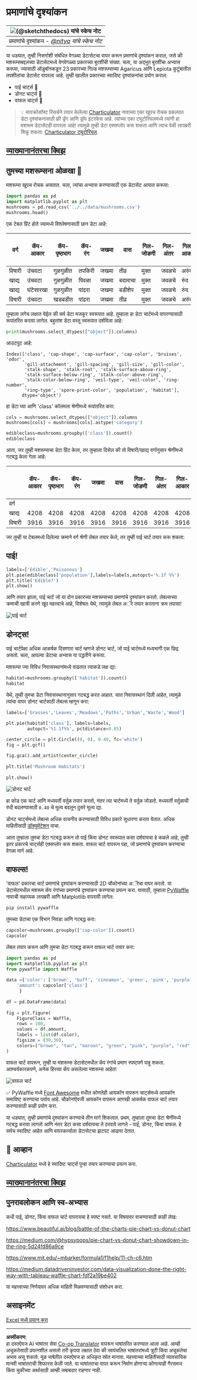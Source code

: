 <!--
CO_OP_TRANSLATOR_METADATA:
{
  "original_hash": "cc490897ee2d276870472bcb31602d03",
  "translation_date": "2025-09-04T16:48:10+00:00",
  "source_file": "3-Data-Visualization/11-visualization-proportions/README.md",
  "language_code": "mr"
}
-->
# प्रमाणांचे दृश्यांकन

|![ [(@sketchthedocs)](https://sketchthedocs.dev) यांचे स्केच नोट ](../../sketchnotes/11-Visualizing-Proportions.png)|
|:---:|
|प्रमाणांचे दृश्यांकन - _[@nitya](https://twitter.com/nitya) यांचे स्केच नोट_ |

या धड्यात, तुम्ही निसर्गाशी संबंधित वेगळ्या डेटासेटचा वापर करून प्रमाणांचे दृश्यांकन कराल, जसे की मशरूम्सबद्दलच्या डेटासेटमध्ये वेगवेगळ्या प्रकारच्या बुरशींची संख्या. चला, या अद्भुत बुरशींचा अभ्यास करूया, ज्यासाठी ऑडुबॉनकडून 23 प्रकारच्या गिल्ड मशरूम्सच्या Agaricus आणि Lepiota कुटुंबातील तपशीलांचा डेटासेट वापरला आहे. तुम्ही खालील प्रकारच्या स्वादिष्ट दृश्यांकनांचा प्रयोग कराल:

- पाई चार्ट्स 🥧  
- डोनट चार्ट्स 🍩  
- वाफल चार्ट्स 🧇  

> 💡 मायक्रोसॉफ्ट रिसर्चने तयार केलेल्या [Charticulator](https://charticulator.com) नावाच्या एका खूपच रोचक प्रकल्पात डेटा दृश्यांकनासाठी फ्री ड्रॅग आणि ड्रॉप इंटरफेस आहे. त्यांच्या एका ट्युटोरियलमध्ये त्यांनी हा मशरूम डेटासेटही वापरला आहे! त्यामुळे तुम्ही डेटा एक्सप्लोर करू शकता आणि त्याच वेळी लायब्ररी शिकू शकता: [Charticulator ट्युटोरियल](https://charticulator.com/tutorials/tutorial4.html).

## [व्याख्यानानंतरचा क्विझ](https://ff-quizzes.netlify.app/en/ds/)

## तुमच्या मशरूम्सना ओळखा 🍄

मशरूम्स खूपच रोचक असतात. चला, त्यांचा अभ्यास करण्यासाठी एक डेटासेट आयात करूया:

```python
import pandas as pd
import matplotlib.pyplot as plt
mushrooms = pd.read_csv('../../data/mushrooms.csv')
mushrooms.head()
```  
एक टेबल प्रिंट होते ज्यामध्ये विश्लेषणासाठी छान डेटा आहे:

| वर्ग      | कॅप-आकार | कॅप-पृष्ठभाग | कॅप-रंग | जखमा | वास      | गिल-जोडणी | गिल-अंतर | गिल-आकार | गिल-रंग | स्टॉक-आकार | स्टॉक-मूळ | स्टॉक-पृष्ठभाग-रिंगच्या-वर | स्टॉक-पृष्ठभाग-रिंगच्या-खाली | स्टॉक-रंग-रिंगच्या-वर | स्टॉक-रंग-रिंगच्या-खाली | पडदा-प्रकार | पडदा-रंग | रिंग-क्रमांक | रिंग-प्रकार | बीज-छपाई-रंग | लोकसंख्या | निवासस्थान |
| --------- | --------- | ----------- | -------- | ----- | -------- | ---------- | --------- | -------- | --------- | ---------- | --------- | -------------------------- | -------------------------- | ---------------------- | ---------------------- | ----------- | --------- | ------------ | ----------- | ------------- | ---------- | ----------- |
| विषारी    | उंचवटा   | गुळगुळीत    | तपकिरी   | जखमा  | तीव्र     | मुक्त      | जवळचे     | अरुंद     | काळा      | रुंदावलेला | समान      | गुळगुळीत                 | गुळगुळीत                 | पांढरा                | पांढरा                | अंशतः       | पांढरा   | एक          | लटकणारा     | काळा          | विखुरलेला | शहरी        |
| खाद्य      | उंचवटा   | गुळगुळीत    | पिवळा    | जखमा  | बदामाचा   | मुक्त      | जवळचे     | रुंद      | काळा      | रुंदावलेला | काठीसारखा | गुळगुळीत                 | गुळगुळीत                 | पांढरा                | पांढरा                | अंशतः       | पांढरा   | एक          | लटकणारा     | तपकिरी       | विपुल      | गवताळ       |
| खाद्य      | घंटेसारखा | गुळगुळीत    | पांढरा   | जखमा  | बडीशेप   | मुक्त      | जवळचे     | रुंद      | तपकिरी    | रुंदावलेला | काठीसारखा | गुळगुळीत                 | गुळगुळीत                 | पांढरा                | पांढरा                | अंशतः       | पांढरा   | एक          | लटकणारा     | तपकिरी       | विपुल      | कुरण         |
| विषारी    | उंचवटा   | खडबडीत      | पांढरा   | जखमा  | तीव्र     | मुक्त      | जवळचे     | अरुंद     | तपकिरी    | रुंदावलेला | समान      | गुळगुळीत                 | गुळगुळीत                 | पांढरा                | पांढरा                | अंशतः       | पांढरा   | एक          | लटकणारा     | काळा          | विखुरलेला | शहरी        |

तुम्हाला लगेच लक्षात येईल की सर्व डेटा मजकूर स्वरूपात आहे. तुम्हाला हा डेटा चार्टमध्ये वापरण्यासाठी रूपांतरित करावा लागेल. बहुतांश डेटा वस्तू स्वरूपात दर्शविला आहे:

```python
print(mushrooms.select_dtypes(["object"]).columns)
```

आउटपुट आहे:

```output
Index(['class', 'cap-shape', 'cap-surface', 'cap-color', 'bruises', 'odor',
       'gill-attachment', 'gill-spacing', 'gill-size', 'gill-color',
       'stalk-shape', 'stalk-root', 'stalk-surface-above-ring',
       'stalk-surface-below-ring', 'stalk-color-above-ring',
       'stalk-color-below-ring', 'veil-type', 'veil-color', 'ring-number',
       'ring-type', 'spore-print-color', 'population', 'habitat'],
      dtype='object')
```  
हा डेटा घ्या आणि 'class' कॉलमला श्रेणीमध्ये रूपांतरित करा:

```python
cols = mushrooms.select_dtypes(["object"]).columns
mushrooms[cols] = mushrooms[cols].astype('category')
```

```python
edibleclass=mushrooms.groupby(['class']).count()
edibleclass
```

आता, जर तुम्ही मशरूम्सचा डेटा प्रिंट केला, तर तुम्हाला दिसेल की तो विषारी/खाद्य वर्गानुसार श्रेणींमध्ये गटबद्ध केला गेला आहे:

|           | कॅप-आकार | कॅप-पृष्ठभाग | कॅप-रंग | जखमा | वास  | गिल-जोडणी | गिल-अंतर | गिल-आकार | गिल-रंग | स्टॉक-आकार | ... | स्टॉक-पृष्ठभाग-रिंगच्या-खाली | स्टॉक-रंग-रिंगच्या-वर | स्टॉक-रंग-रिंगच्या-खाली | पडदा-प्रकार | पडदा-रंग | रिंग-क्रमांक | रिंग-प्रकार | बीज-छपाई-रंग | लोकसंख्या | निवासस्थान |
| --------- | --------- | ----------- | -------- | ----- | ---- | ---------- | --------- | -------- | --------- | ---------- | --- | -------------------------- | ---------------------- | ---------------------- | ----------- | --------- | ------------ | ----------- | ------------- | ---------- | ----------- |
| वर्ग      |           |             |          |       |      |            |           |          |           |            |     |                          |                      |                      |             |           |              |             |               |            |             |
| खाद्य      | 4208      | 4208        | 4208     | 4208  | 4208 | 4208       | 4208      | 4208     | 4208      | 4208       | ... | 4208                     | 4208                 | 4208                 | 4208        | 4208      | 4208         | 4208        | 4208          | 4208       | 4208        |
| विषारी    | 3916      | 3916        | 3916     | 3916  | 3916 | 3916       | 3916      | 3916     | 3916      | 3916       | ... | 3916                     | 3916                 | 3916                 | 3916        | 3916      | 3916         | 3916        | 3916          | 3916       | 3916        |

जर तुम्ही या टेबलमध्ये दिलेल्या क्रमाने वर्ग श्रेणी लेबल तयार केले, तर तुम्ही पाई चार्ट तयार करू शकता:

## पाई!

```python
labels=['Edible','Poisonous']
plt.pie(edibleclass['population'],labels=labels,autopct='%.1f %%')
plt.title('Edible?')
plt.show()
```  
आणि तयार झाला, पाई चार्ट जो या दोन प्रकारच्या मशरूम्सच्या प्रमाणांचे दृश्यांकन करतो. लेबल्सच्या क्रमाची खात्री करणे खूप महत्त्वाचे आहे, विशेषतः येथे, त्यामुळे लेबल अॅरे तयार करताना क्रम तपासा!

![पाई चार्ट](../../../../translated_images/pie1-wb.e201f2fcc335413143ce37650fb7f5f0bb21358e7823a327ed8644dfb84be9db.mr.png)

## डोनट्स!

पाई चार्टपेक्षा अधिक आकर्षक दिसणारा चार्ट म्हणजे डोनट चार्ट, जो पाई चार्टमध्ये मध्यभागी एक छिद्र असतो. चला, आपल्या डेटाचा अभ्यास या पद्धतीने करूया.

मशरूम्स ज्या विविध निवासस्थानांमध्ये वाढतात त्याकडे लक्ष द्या:

```python
habitat=mushrooms.groupby(['habitat']).count()
habitat
```  
येथे, तुम्ही तुमचा डेटा निवासस्थानानुसार गटबद्ध करत आहात. सात निवासस्थानं दिली आहेत, त्यामुळे त्यांचा वापर डोनट चार्टसाठी लेबल्स म्हणून करा:

```python
labels=['Grasses','Leaves','Meadows','Paths','Urban','Waste','Wood']

plt.pie(habitat['class'], labels=labels,
        autopct='%1.1f%%', pctdistance=0.85)
  
center_circle = plt.Circle((0, 0), 0.40, fc='white')
fig = plt.gcf()

fig.gca().add_artist(center_circle)
  
plt.title('Mushroom Habitats')
  
plt.show()
```

![डोनट चार्ट](../../../../translated_images/donut-wb.be3c12a22712302b5d10c40014d5389d4a1ae4412fe1655b3cf4af57b64f799a.mr.png)

हा कोड एक चार्ट आणि मध्यवर्ती वर्तुळ तयार करतो, नंतर त्या चार्टमध्ये ते वर्तुळ जोडतो. मध्यवर्ती वर्तुळाची रुंदी बदलण्यासाठी `0.40` चे मूल्य बदलून दुसरे मूल्य द्या.

डोनट चार्ट्समध्ये लेबल्स अधिक वाचनीय करण्यासाठी विविध प्रकारे सुधारणा करता येतात. अधिक माहितीसाठी [डॉक्युमेंटेशन](https://matplotlib.org/stable/gallery/pie_and_polar_charts/pie_and_donut_labels.html?highlight=donut) वाचा.

आता तुम्हाला तुमचा डेटा गटबद्ध करून तो पाई किंवा डोनट स्वरूपात कसा दर्शवायचा हे कळले आहे, तुम्ही इतर प्रकारचे चार्ट्सही एक्सप्लोर करू शकता. वाफल चार्ट वापरून पहा, जो प्रमाणांचे दृश्यांकन करण्याचा वेगळा मार्ग आहे.

## वाफल्स!

'वाफल' प्रकारचा चार्ट प्रमाणांचे दृश्यांकन करण्यासाठी 2D चौकोनांच्या अॅरेचा वापर करतो. या डेटासेटमधील मशरूम कॅप रंगांच्या प्रमाणांचे दृश्यांकन करण्याचा प्रयत्न करा. यासाठी, तुम्हाला [PyWaffle](https://pypi.org/project/pywaffle/) नावाची सहाय्यक लायब्ररी आणि Matplotlib वापरावी लागेल:

```python
pip install pywaffle
```

तुमच्या डेटाचा एक विभाग निवडा आणि गटबद्ध करा:

```python
capcolor=mushrooms.groupby(['cap-color']).count()
capcolor
```

लेबल तयार करून आणि तुमचा डेटा गटबद्ध करून वाफल चार्ट तयार करा:

```python
import pandas as pd
import matplotlib.pyplot as plt
from pywaffle import Waffle
  
data ={'color': ['brown', 'buff', 'cinnamon', 'green', 'pink', 'purple', 'red', 'white', 'yellow'],
    'amount': capcolor['class']
     }
  
df = pd.DataFrame(data)
  
fig = plt.figure(
    FigureClass = Waffle,
    rows = 100,
    values = df.amount,
    labels = list(df.color),
    figsize = (30,30),
    colors=["brown", "tan", "maroon", "green", "pink", "purple", "red", "whitesmoke", "yellow"],
)
```

वाफल चार्ट वापरून, तुम्ही या मशरूम्स डेटासेटमधील कॅप रंगांचे प्रमाण स्पष्टपणे पाहू शकता. आश्चर्यकारकपणे, अनेक हिरव्या कॅप असलेल्या मशरूम्स आहेत!

![वाफल चार्ट](../../../../translated_images/waffle.5455dbae4ccf17d53bb40ff0a657ecef7b8aa967e27a19cc96325bd81598f65e.mr.png)

✅ PyWaffle मध्ये [Font Awesome](https://fontawesome.com/) मधील कोणतेही आयकॉन वापरून चार्ट्समध्ये आयकॉन समाविष्ट करण्याचा पर्याय आहे. चौकोनांऐवजी आयकॉन वापरून आणखी आकर्षक वाफल चार्ट तयार करण्यासाठी काही प्रयोग करा.

या धड्यात, तुम्ही प्रमाणांचे दृश्यांकन करण्याचे तीन मार्ग शिकलात. प्रथम, तुम्हाला तुमचा डेटा श्रेणींमध्ये गटबद्ध करावा लागतो आणि नंतर डेटा कसा दर्शवायचा ते ठरवावे लागते - पाई, डोनट, किंवा वाफल. हे सर्वच स्वादिष्ट आहेत आणि वापरकर्त्याला डेटासेटचा झटपट आढावा देतात.

## 🚀 आव्हान

[Charticulator](https://charticulator.com) मध्ये हे स्वादिष्ट चार्ट्स पुन्हा तयार करण्याचा प्रयत्न करा.  
## [व्याख्यानानंतरचा क्विझ](https://purple-hill-04aebfb03.1.azurestaticapps.net/quiz/21)

## पुनरावलोकन आणि स्व-अभ्यास

कधी पाई, डोनट, किंवा वाफल चार्ट वापरायचा हे स्पष्ट नसते. या विषयावर वाचण्यासाठी काही लेख:

https://www.beautiful.ai/blog/battle-of-the-charts-pie-chart-vs-donut-chart

https://medium.com/@hypsypops/pie-chart-vs-donut-chart-showdown-in-the-ring-5d24fd86a9ce

https://www.mit.edu/~mbarker/formula1/f1help/11-ch-c6.htm

https://medium.datadriveninvestor.com/data-visualization-done-the-right-way-with-tableau-waffle-chart-fdf2a19be402

या महत्त्वाच्या निर्णयावर अधिक माहिती मिळवण्यासाठी संशोधन करा.

## असाइनमेंट

[Excel मध्ये प्रयत्न करा](assignment.md)  

---

**अस्वीकरण**:  
हा दस्तऐवज AI भाषांतर सेवा [Co-op Translator](https://github.com/Azure/co-op-translator) वापरून भाषांतरित करण्यात आला आहे. आम्ही अचूकतेसाठी प्रयत्नशील असलो तरी कृपया लक्षात ठेवा की स्वयंचलित भाषांतरांमध्ये त्रुटी किंवा अचूकतेचा अभाव असू शकतो. मूळ भाषेतील दस्तऐवज हा अधिकृत स्रोत मानावा. महत्त्वाच्या माहितीसाठी व्यावसायिक मानवी भाषांतराची शिफारस केली जाते. या भाषांतराचा वापर करून निर्माण होणाऱ्या कोणत्याही गैरसमज किंवा चुकीच्या अर्थासाठी आम्ही जबाबदार राहणार नाही.